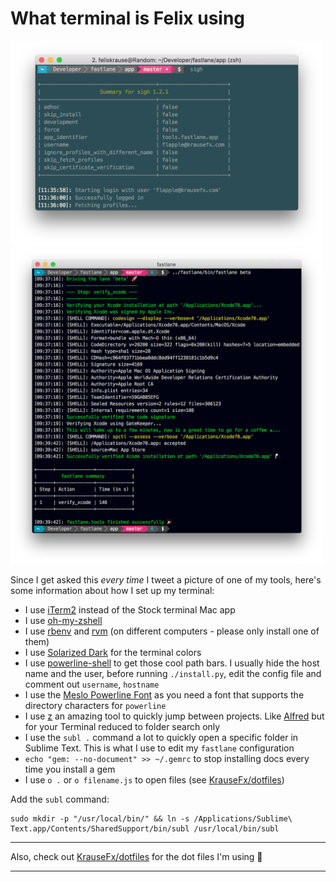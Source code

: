 # What terminal is Felix using

<img src="ScreenshotNew.png" width="500">
<img src="Screenshot.png" width="500">

Since I get asked this *every time* I tweet a picture of one of my tools, here's some information about how I set up my terminal:

- I use [iTerm2](https://www.iterm2.com/) instead of the Stock terminal Mac app
- I use [oh-my-zshell](https://github.com/robbyrussell/oh-my-zsh)
- I use [rbenv](https://github.com/rbenv/rbenv) and [rvm](https://rvm.io/) (on different computers - please only install one of them)
- I use [Solarized Dark](http://ethanschoonover.com/solarized) for the terminal colors
- I use [powerline-shell](https://github.com/milkbikis/powerline-shell) to get those cool path bars. I usually hide the host name and the user, before running `./install.py`, edit the config file and comment out `username`, `hostname`
- I use the [Meslo Powerline Font](https://github.com/powerline/fonts/blob/master/Meslo%20Slashed/Meslo%20LG%20M%20Regular%20for%20Powerline.ttf) as you need a font that supports the directory characters for `powerline`
- I use [z](https://github.com/rupa/z) an amazing tool to quickly jump between projects. Like [Alfred](https://www.alfredapp.com/) but for your Terminal reduced to folder search only
- I use the `subl .` command a lot to quickly open a specific folder in Sublime Text. This is what I use to edit my `fastlane` configuration
- `echo "gem: --no-document" >> ~/.gemrc` to stop installing docs every time you install a gem
- I use `o .` or `o filename.js` to open files (see [KrauseFx/dotfiles](https://github.com/KrauseFx/dotfiles))

Add the `subl` command:

```
sudo mkdir -p "/usr/local/bin/" && ln -s /Applications/Sublime\ Text.app/Contents/SharedSupport/bin/subl /usr/local/bin/subl
```

----

Also, check out [KrauseFx/dotfiles](https://github.com/KrauseFx/dotfiles) for the dot files I'm using 🚀

----
